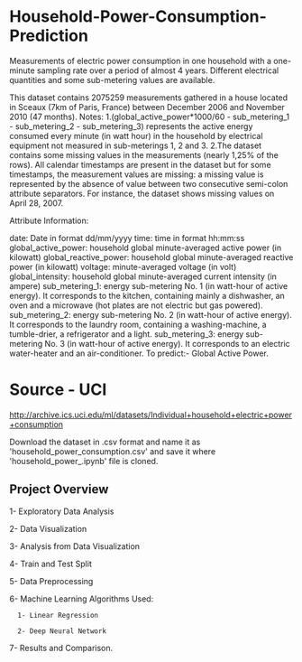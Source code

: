 # Household-Power-Consumption-Prediction

Measurements of electric power consumption in one household with a one-minute sampling rate over a period of almost 4 years. Different electrical quantities and some sub-metering values are available.

This dataset contains 2075259 measurements gathered in a house located in Sceaux (7km of Paris, France) between December 2006 and November 2010 (47 months). Notes: 1.(global_active_power*1000/60 - sub_metering_1 - sub_metering_2 - sub_metering_3) represents the active energy consumed every minute (in watt hour) in the household by electrical equipment not measured in sub-meterings 1, 2 and 3. 2.The dataset contains some missing values in the measurements (nearly 1,25% of the rows). All calendar timestamps are present in the dataset but for some timestamps, the measurement values are missing: a missing value is represented by the absence of value between two consecutive semi-colon attribute separators. For instance, the dataset shows missing values on April 28, 2007.

Attribute Information:

date: Date in format dd/mm/yyyy
time: time in format hh:mm:ss
global_active_power: household global minute-averaged active power (in kilowatt)
global_reactive_power: household global minute-averaged reactive power (in kilowatt)
voltage: minute-averaged voltage (in volt)
global_intensity: household global minute-averaged current intensity (in ampere)
sub_metering_1: energy sub-metering No. 1 (in watt-hour of active energy). It corresponds to the kitchen, containing mainly a dishwasher, an oven and a microwave (hot plates are not electric but gas powered).
sub_metering_2: energy sub-metering No. 2 (in watt-hour of active energy). It corresponds to the laundry room, containing a washing-machine, a tumble-drier, a refrigerator and a light.
sub_metering_3: energy sub-metering No. 3 (in watt-hour of active energy). It corresponds to an electric water-heater and an air-conditioner.
To predict:- Global Active Power.

# Source - UCI 
http://archive.ics.uci.edu/ml/datasets/Individual+household+electric+power+consumption

Download the dataset in .csv format and name it as 'household_power_consumption.csv' and save it where 'household_power_.ipynb' file is cloned.

## Project Overview

1- Exploratory Data Analysis

2- Data Visualization

3- Analysis from Data Visualization

4- Train and Test Split

5- Data Preprocessing

6- Machine Learning Algorithms Used:
  
      1- Linear Regression
  
      2- Deep Neural Network

7- Results and Comparison.